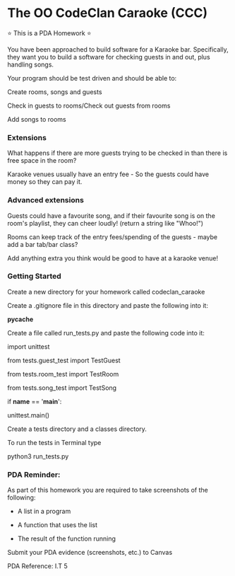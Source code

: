 # The OO CodeClan Caraoke (CCC)

⭐ This is a PDA Homework ⭐

You have been approached to build software for a Karaoke bar. Specifically, they want you to build a software for checking guests in and out, plus handling songs.

Your program should be test driven and should be able to:

Create rooms, songs and guests

Check in guests to rooms/Check out guests from rooms

Add songs to rooms

### Extensions

What happens if there are more guests trying to be checked in than there is free space in the room?

Karaoke venues usually have an entry fee - So the guests could have money so they can pay it.

### Advanced extensions

Guests could have a favourite song, and if their favourite song is on the room's playlist, they can cheer loudly! (return a string like "Whoo!")

Rooms can keep track of the entry fees/spending of the guests - maybe add a bar tab/bar class?

Add anything extra you think would be good to have at a karaoke venue!

### Getting Started

Create a new directory for your homework called codeclan_caraoke

Create a .gitignore file in this directory and paste the following into it:

__pycache__

Create a file called run_tests.py and paste the following code into it:

import unittest


from tests.guest_test import TestGuest

from tests.room_test import TestRoom

from tests.song_test import TestSong


if __name__ == '__main__':
   
   unittest.main()


Create a tests directory and a classes directory.

To run the tests in Terminal type

python3 run_tests.py

### PDA Reminder:

As part of this homework you are required to take screenshots of the following:

- A list in a program

- A function that uses the list

- The result of the function running

Submit your PDA evidence (screenshots, etc.) to Canvas

PDA Reference: I.T 5
